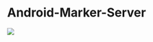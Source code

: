 # Android-Marker-Server
<img src="https://travis-ci.com/OpenSauce-Wits/Android-Marker-Server.svg?branch=master">
